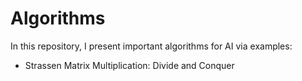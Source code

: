 # Algorithms
In this repository, I present important algorithms for AI via examples:
- Strassen Matrix Multiplication: Divide and Conquer
